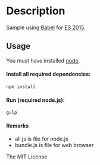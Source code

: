 # Description
Sample using [Babel]( https://babeljs.io/ ) for [ES 2015]( http://www.ecma-international.org/ecma-262/6.0/ ).

## Usage
You must have installed [node]( https://nodejs.org/ ).

#### Install all required dependencies:
```shell
npm install
```
#### Run (required node.js):
```shell
gulp
```

#### Remarks
- all.js is file for node.js
- bundle.js is file for web browser

The MIT License
